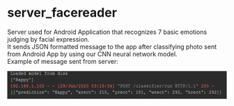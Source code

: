 # server_facereader
Server used for Android Application that recognizes 7 basic emotions judging by facial expression.<br>
It sends JSON formatted message to the app after classifying photo sent from Android App by using our CNN neural network model. <br>
Example of message sent from server:

![Example of message sent by server](https://raw.githubusercontent.com/kamilpaluszek/server_facereader/master/serw.png)
